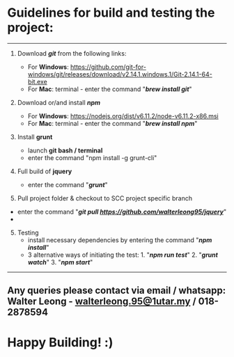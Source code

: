 # Guidelines for build and testing the project:

-----

1. Download ***git*** from the following links:
   * For **Windows**:   https://github.com/git-for-windows/git/releases/download/v2.14.1.windows.1/Git-2.14.1-64-bit.exe
   * For **Mac**: terminal - enter the command "***brew install git***"

2. Download or/and install ***npm***
   * For **Windows**: https://nodejs.org/dist/v6.11.2/node-v6.11.2-x86.msi
   * For **Mac**: terminal - enter the command "***brew install npm***"

3. Install **grunt**
   - launch **git bash / terminal**
   - enter the command "npm install -g grunt-cli"

4. Full build of **jquery**
   - enter the command "***grunt***"

5. Pull project folder & checkout to SCC project specific branch
  - enter the command "***git pull https://github.com/walterleong95/jquery***"
  -
5. Testing
   - install necessary dependencies by entering the command
     "***npm install***"
   - 3 alternative ways of initiating the test:
	     1. "***npm run test***"
	     2. "***grunt watch***"
	     3. "***npm start***"

-----------------------------------------------
Any queries please contact via email / whatsapp:
**Walter Leong - walterleong.95@1utar.my / 018-2878594**
-----------------------------------------------
# Happy Building! :)
